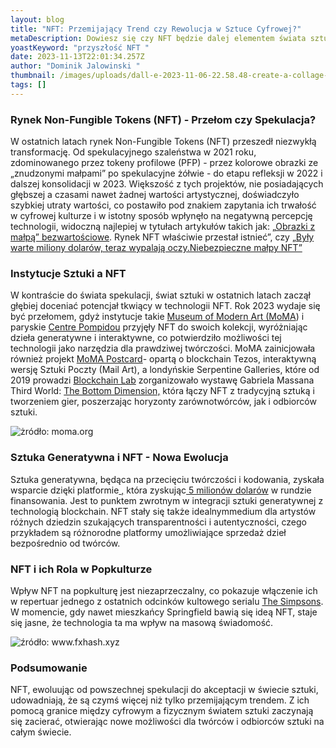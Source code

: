 ```yaml
---
layout: blog
title: "NFT: Przemijający Trend czy Rewolucja w Sztuce Cyfrowej?"
metaDescription: Dowiesz się czy NFT będzie dalej elementem świata sztuki.
yoastKeyword: "przyszłość NFT "
date: 2023-11-13T22:01:34.257Z
author: "Dominik Jalowinski "
thumbnail: /images/uploads/dall-e-2023-11-06-22.58.48-create-a-collage-that-showcases-the-evolution-and-influence-of-nfts-in-art-and-culture.-top-left_-cartoon-like-monkeys-and-turtles-as-profile-picture-.png
tags: []
---
```



### Rynek Non-Fungible Tokens (NFT) - Przełom czy Spekulacja?

W ostatnich latach rynek Non-Fungible Tokens (NFT) przeszedł niezwykłą transformację. Od
spekulacyjnego szaleństwa w 2021 roku, zdominowanego przez tokeny profilowe (PFP) - przez kolorowe obrazki ze „znudzonymi małpami” po spekulacyjne żółwie - do etapu refleksji w 2022 i dalszej konsolidacji w 2023. Większość z tych projektów, nie posiadających głębszej a czasami nawet żadnej wartości artystycznej, doświadczyło szybkiej utraty wartości, co postawiło pod znakiem zapytania ich trwałość w cyfrowej kulturze i w istotny sposób wpłynęło na negatywną percepcję technologii, widoczną najlepiej w tytułach artykułów takich jak: „[Obrazki z małpą” bezwartościowe](https://wyborcza.biz/biznes/7,177150,30217610,rynek-nft-wlasciwie-przestal-istniec-obrazki-z-malpa-sa-bezwartosciowe.html?disableRedirects=true). Rynek NFT właściwie przestał istnieć”, czy [„Były warte miliony dolarów, teraz wypalają oczy.Niebezpieczne małpy NFT”](https://www.komputerswiat.pl/aktualnosci/wydarzenia/byly-warte-miliony-dolarow-teraz-wypalaja-oczy-niebezpieczne-malpy-nft/e19smez)

### Instytucje Sztuki a NFT

W kontraście do świata spekulacji, świat sztuki w ostatnich latach zaczął głębiej doceniać potencjał tkwiący w technologii NFT. Rok 2023 wydaje się być przełomem, gdyż instytucje takie [Museum of Modern Art (MoMA](https://www.artnews.com/art-news/artists/moma-acquires-refik-anadol-unsupervised-digital-art-nfts-1234681622/)) i paryskie [Centre Pompidou](https://www.centrepompidou.fr/en/magazine/article/the-centre-pompidou-in-the-age-of-nfts) przyjęły NFT do swoich kolekcji, wyróżniając dzieła generatywne i interaktywne, co potwierdziło możliwości tej technologii jako narzędzia dla prawdziwej twórczości. MoMA zainicjowała również projekt [MoMA Postcard](https://www.moma.org/calendar/exhibitions/5618)- opartą o blockchain Tezos, interaktywną wersję Sztuki Poczty (Mail Art), a londyńskie Serpentine Galleries, które od 2019 prowadzi [Blockchain Lab](https://www.serpentinegalleries.org/whats-on/blockchain-lab/) zorganizowało wystawę Gabriela Massana Third World: [The Bottom Dimension,](https://www.serpentinegalleries.org/whats-on/gabriel-massans-third-world-the-bottom-dimension-virtual-launch/) która łączy NFT z tradycyjną sztuką i tworzeniem gier, poszerzając horyzonty zarównotwórców, jak i odbiorców sztuki.





![](/images/uploads/moma-postcard.png "żródło: moma.org")

### Sztuka Generatywna i NFT - Nowa Ewolucja

Sztuka generatywna, będąca na przecięciu twórczości i kodowania, zyskała wsparcie dzięki
platformie[ ](https://www.fxhash.xyz)[,](https://www.fxhash.xyz) która zyskując[ 5 milionów dolarów](https://xtz.news/nft/generative-art-platform-fxhash-secures-5m-in-seed-funding-round-led-by-1kx/) w rundzie finansowania. Jest to punktem zwrotnym w integracji sztuki generatywnej z technologią blockchain. NFT stały się także idealnymmedium dla artystów różnych dziedzin szukających transparentności i autentyczności, czego przykładem są różnorodne platformy umożliwiające sprzedaż dzieł bezpośrednio od twórców.



### NFT i ich Rola w Popkulturze

Wpływ NFT na popkulturę jest niezaprzeczalny, co pokazuje włączenie ich w repertuar jednego z ostatnich odcinków kultowego serialu [The Simpsons](https://www.coindesk.com/markets/2023/11/06/the-simpsons-take-a-dig-at-nfts-crypto-in-treehouse-of-horror-episode/). W momencie, gdy nawet mieszkańcy Springfield bawią się ideą NFT, staje się jasne, że technologia ta ma wpływ na masową świadomość.



![](/images/uploads/fx_hash.png "źródło: www.fxhash.xyz")

### Podsumowanie

NFT, ewoluując od powszechnej spekulacji do akceptacji w świecie sztuki, udowadniają, że są czymś więcej niż tylko przemijającym trendem. Z ich pomocą granice między cyfrowym a fizycznym światem sztuki zaczynają się zacierać, otwierając nowe możliwości dla twórców i odbiorców sztuki na całym świecie.